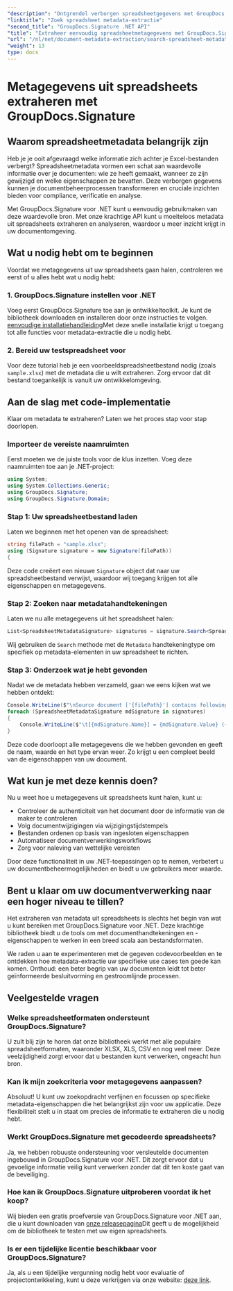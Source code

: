 ```yaml
---
"description": "Ontgrendel verborgen spreadsheetgegevens met GroupDocs.Signature voor .NET. Extraheer moeiteloos metadata om documentbeheer en besluitvorming te verbeteren."
"linktitle": "Zoek spreadsheet metadata-extractie"
"second_title": "GroupDocs.Signature .NET API"
"title": "Extraheer eenvoudig spreadsheetmetagegevens met GroupDocs.Signature"
"url": "/nl/net/document-metadata-extraction/search-spreadsheet-metadata-extraction/"
"weight": 13
type: docs
---
```

# Metagegevens uit spreadsheets extraheren met GroupDocs.Signature

## Waarom spreadsheetmetadata belangrijk zijn

Heb je je ooit afgevraagd welke informatie zich achter je Excel-bestanden verbergt? Spreadsheetmetadata vormen een schat aan waardevolle informatie over je documenten: wie ze heeft gemaakt, wanneer ze zijn gewijzigd en welke eigenschappen ze bevatten. Deze verborgen gegevens kunnen je documentbeheerprocessen transformeren en cruciale inzichten bieden voor compliance, verificatie en analyse.

Met GroupDocs.Signature voor .NET kunt u eenvoudig gebruikmaken van deze waardevolle bron. Met onze krachtige API kunt u moeiteloos metadata uit spreadsheets extraheren en analyseren, waardoor u meer inzicht krijgt in uw documentomgeving.

## Wat u nodig hebt om te beginnen

Voordat we metagegevens uit uw spreadsheets gaan halen, controleren we eerst of u alles hebt wat u nodig hebt:

### 1. GroupDocs.Signature instellen voor .NET

Voeg eerst GroupDocs.Signature toe aan je ontwikkeltoolkit. Je kunt de bibliotheek downloaden en installeren door onze instructies te volgen. [eenvoudige installatiehandleiding](https://tutorials.groupdocs.com/signature/net/)Met deze snelle installatie krijgt u toegang tot alle functies voor metadata-extractie die u nodig hebt.

### 2. Bereid uw testspreadsheet voor

Voor deze tutorial heb je een voorbeeldspreadsheetbestand nodig (zoals `sample.xlsx`) met de metadata die u wilt extraheren. Zorg ervoor dat dit bestand toegankelijk is vanuit uw ontwikkelomgeving.

## Aan de slag met code-implementatie

Klaar om metadata te extraheren? Laten we het proces stap voor stap doorlopen.

### Importeer de vereiste naamruimten

Eerst moeten we de juiste tools voor de klus inzetten. Voeg deze naamruimten toe aan je .NET-project:

```csharp
using System;
using System.Collections.Generic;
using GroupDocs.Signature;
using GroupDocs.Signature.Domain;
```

### Stap 1: Uw spreadsheetbestand laden

Laten we beginnen met het openen van de spreadsheet:

```csharp
string filePath = "sample.xlsx";
using (Signature signature = new Signature(filePath))
{
```

Deze code creëert een nieuwe `Signature` object dat naar uw spreadsheetbestand verwijst, waardoor wij toegang krijgen tot alle eigenschappen en metagegevens.

### Stap 2: Zoeken naar metadatahandtekeningen

Laten we nu alle metagegevens uit het spreadsheet halen:

```csharp
List<SpreadsheetMetadataSignature> signatures = signature.Search<SpreadsheetMetadataSignature>(SignatureType.Metadata);
```

Wij gebruiken de `Search` methode met de `Metadata` handtekeningtype om specifiek op metadata-elementen in uw spreadsheet te richten.

### Stap 3: Onderzoek wat je hebt gevonden

Nadat we de metadata hebben verzameld, gaan we eens kijken wat we hebben ontdekt:

```csharp
Console.WriteLine($"\nSource document ['{filePath}'] contains following signatures.");
foreach (SpreadsheetMetadataSignature mdSignature in signatures)
{
    Console.WriteLine($"\t[{mdSignature.Name}] = {mdSignature.Value} ({mdSignature.Type})");
}
```

Deze code doorloopt alle metagegevens die we hebben gevonden en geeft de naam, waarde en het type ervan weer. Zo krijgt u een compleet beeld van de eigenschappen van uw document.

## Wat kun je met deze kennis doen?

Nu u weet hoe u metagegevens uit spreadsheets kunt halen, kunt u:

- Controleer de authenticiteit van het document door de informatie van de maker te controleren
- Volg documentwijzigingen via wijzigingstijdstempels
- Bestanden ordenen op basis van ingesloten eigenschappen
- Automatiseer documentverwerkingsworkflows
- Zorg voor naleving van wettelijke vereisten

Door deze functionaliteit in uw .NET-toepassingen op te nemen, verbetert u uw documentbeheermogelijkheden en biedt u uw gebruikers meer waarde.

## Bent u klaar om uw documentverwerking naar een hoger niveau te tillen?

Het extraheren van metadata uit spreadsheets is slechts het begin van wat u kunt bereiken met GroupDocs.Signature voor .NET. Deze krachtige bibliotheek biedt u de tools om met documenthandtekeningen en -eigenschappen te werken in een breed scala aan bestandsformaten.

We raden u aan te experimenteren met de gegeven codevoorbeelden en te ontdekken hoe metadata-extractie uw specifieke use cases ten goede kan komen. Onthoud: een beter begrip van uw documenten leidt tot beter geïnformeerde besluitvorming en gestroomlijnde processen.

## Veelgestelde vragen

### Welke spreadsheetformaten ondersteunt GroupDocs.Signature?

U zult blij zijn te horen dat onze bibliotheek werkt met alle populaire spreadsheetformaten, waaronder XLSX, XLS, CSV en nog veel meer. Deze veelzijdigheid zorgt ervoor dat u bestanden kunt verwerken, ongeacht hun bron.

### Kan ik mijn zoekcriteria voor metagegevens aanpassen?

Absoluut! U kunt uw zoekopdracht verfijnen en focussen op specifieke metadata-eigenschappen die het belangrijkst zijn voor uw applicatie. Deze flexibiliteit stelt u in staat om precies de informatie te extraheren die u nodig hebt.

### Werkt GroupDocs.Signature met gecodeerde spreadsheets?

Ja, we hebben robuuste ondersteuning voor versleutelde documenten ingebouwd in GroupDocs.Signature voor .NET. Dit zorgt ervoor dat u gevoelige informatie veilig kunt verwerken zonder dat dit ten koste gaat van de beveiliging.

### Hoe kan ik GroupDocs.Signature uitproberen voordat ik het koop?

Wij bieden een gratis proefversie van GroupDocs.Signature voor .NET aan, die u kunt downloaden van [onze releasepagina](https://releases.groupdocs.com/)Dit geeft u de mogelijkheid om de bibliotheek te testen met uw eigen spreadsheets.

### Is er een tijdelijke licentie beschikbaar voor GroupDocs.Signature?

Ja, als u een tijdelijke vergunning nodig hebt voor evaluatie of projectontwikkeling, kunt u deze verkrijgen via onze website: [deze link](https://purchase.groupdocs.com/temporary-license/).